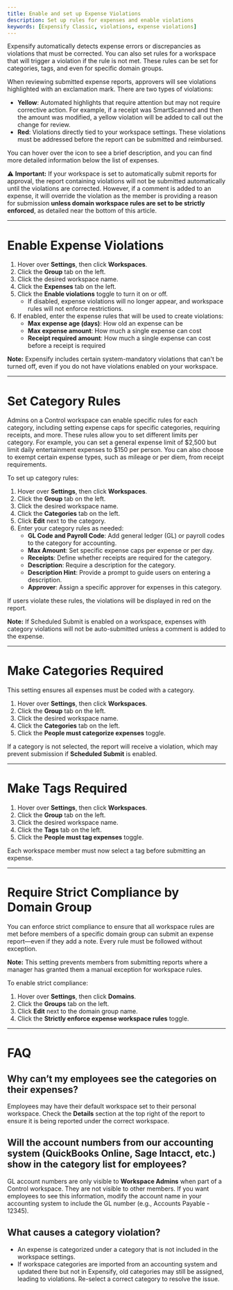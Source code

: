 ```yaml
---
title: Enable and set up Expense Violations
description: Set up rules for expenses and enable violations
keywords: [Expensify Classic, violations, expense violations]
---
```

<div id="expensify-classic" markdown="1">

   Expensify automatically detects expense errors or discrepancies as violations that must be corrected. You can also set rules for a workspace that will trigger a violation if the rule is not met. These rules can be set for categories, tags, and even for specific domain groups.

When reviewing submitted expense reports, approvers will see violations highlighted with an exclamation mark. There are two types of violations:
- **Yellow**: Automated highlights that require attention but may not require corrective action. For example, if a receipt was SmartScanned and then the amount was modified, a yellow violation will be added to call out the change for review.
- **Red**: Violations directly tied to your workspace settings. These violations must be addressed before the report can be submitted and reimbursed.

You can hover over the icon to see a brief description, and you can find more detailed information below the list of expenses. 

⚠️ **Important:** If your workspace is set to automatically submit reports for approval, the report containing violations will not be submitted automatically until the violations are corrected. However, if a comment is added to an expense, it will override the violation as the member is providing a reason for submission **unless domain workspace rules are set to be strictly enforced**, as detailed near the bottom of this article.

---

# Enable Expense Violations

1. Hover over **Settings**, then click **Workspaces**.
2. Click the **Group** tab on the left.
3. Click the desired workspace name.
4. Click the **Expenses** tab on the left.
5. Click the **Enable violations** toggle to turn it on or off.
   - If disabled, expense violations will no longer appear, and workspace rules will not enforce restrictions.
6. If enabled, enter the expense rules that will be used to create violations:
   - **Max expense age (days)**: How old an expense can be
   - **Max expense amount**: How much a single expense can cost
   - **Receipt required amount**: How much a single expense can cost before a receipt is required

**Note:** Expensify includes certain system-mandatory violations that can't be turned off, even if you do not have violations enabled on your workspace.

---

# Set Category Rules

Admins on a Control workspace can enable specific rules for each category, including setting expense caps for specific categories, requiring receipts, and more. These rules allow you to set different limits per category. For example, you can set a general expense limit of $2,500 but limit daily entertainment expenses to $150 per person. You can also choose to exempt certain expense types, such as mileage or per diem, from receipt requirements.

To set up category rules:
1. Hover over **Settings**, then click **Workspaces**.
2. Click the **Group** tab on the left.
3. Click the desired workspace name.
4. Click the **Categories** tab on the left.
5. Click **Edit** next to the category.
6. Enter your category rules as needed:
   - **GL Code and Payroll Code**: Add general ledger (GL) or payroll codes to the category for accounting.
   - **Max Amount**: Set specific expense caps per expense or per day.
   - **Receipts**: Define whether receipts are required for the category.
   - **Description**: Require a description for the category.
   - **Description Hint**: Provide a prompt to guide users on entering a description.
   - **Approver**: Assign a specific approver for expenses in this category.

If users violate these rules, the violations will be displayed in red on the report.

**Note:** If Scheduled Submit is enabled on a workspace, expenses with category violations will not be auto-submitted unless a comment is added to the expense.

---

# Make Categories Required

This setting ensures all expenses must be coded with a category.

1. Hover over **Settings**, then click **Workspaces**.
2. Click the **Group** tab on the left.
3. Click the desired workspace name.
4. Click the **Categories** tab on the left.
5. Click the **People must categorize expenses** toggle.

If a category is not selected, the report will receive a violation, which may prevent submission if **Scheduled Submit** is enabled.

---

# Make Tags Required

1. Hover over **Settings**, then click **Workspaces**.
2. Click the **Group** tab on the left.
3. Click the desired workspace name.
4. Click the **Tags** tab on the left.
5. Click the **People must tag expenses** toggle.

Each workspace member must now select a tag before submitting an expense.

---

# Require Strict Compliance by Domain Group

You can enforce strict compliance to ensure that all workspace rules are met before members of a specific domain group can submit an expense report—even if they add a note. Every rule must be followed without exception.

**Note:** This setting prevents members from submitting reports where a manager has granted them a manual exception for workspace rules.

To enable strict compliance:
1. Hover over **Settings**, then click **Domains**.
2. Click the **Groups** tab on the left.
3. Click **Edit** next to the domain group name.
4. Click the **Strictly enforce expense workspace rules** toggle.

---

# FAQ

## Why can’t my employees see the categories on their expenses?

Employees may have their default workspace set to their personal workspace. Check the **Details** section at the top right of the report to ensure it is being reported under the correct workspace.

## Will the account numbers from our accounting system (QuickBooks Online, Sage Intacct, etc.) show in the category list for employees?

GL account numbers are only visible to **Workspace Admins** when part of a Control workspace. They are not visible to other members. If you want employees to see this information, modify the account name in your accounting system to include the GL number (e.g., Accounts Payable - 12345).

## What causes a category violation?

- An expense is categorized under a category that is not included in the workspace settings.
- If workspace categories are imported from an accounting system and updated there but not in Expensify, old categories may still be assigned, leading to violations. Re-select a correct category to resolve the issue.

</div>
